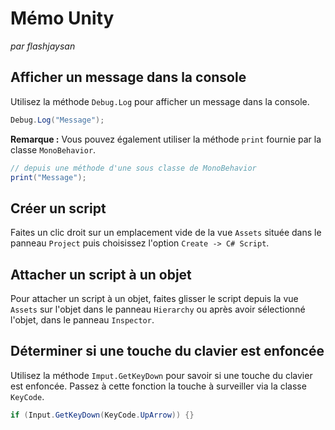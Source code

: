 # Mémo Unity

*par flashjaysan*

## Afficher un message dans la console

Utilisez la méthode `Debug.Log` pour afficher un message dans la console.

```csharp
Debug.Log("Message");
```

**Remarque :** Vous pouvez également utiliser la méthode `print` fournie par la classe `MonoBehavior`.

```csharp
// depuis une méthode d'une sous classe de MonoBehavior
print("Message");
```

## Créer un script

Faites un clic droit sur un emplacement vide de la vue  `Assets` située dans le panneau `Project` puis choisissez l'option `Create -> C# Script`.

## Attacher un script à un objet

Pour attacher un script à un objet, faites glisser le script depuis la vue `Assets` sur l'objet dans le panneau `Hierarchy` ou après avoir sélectionné l'objet, dans le panneau `Inspector`. 

## Déterminer si une touche du clavier est enfoncée

Utilisez la méthode `Imput.GetKeyDown` pour savoir si une touche du clavier est enfoncée. Passez à cette fonction la touche à surveiller via la classe `KeyCode`.


```csharp
if (Input.GetKeyDown(KeyCode.UpArrow)) {}
```



